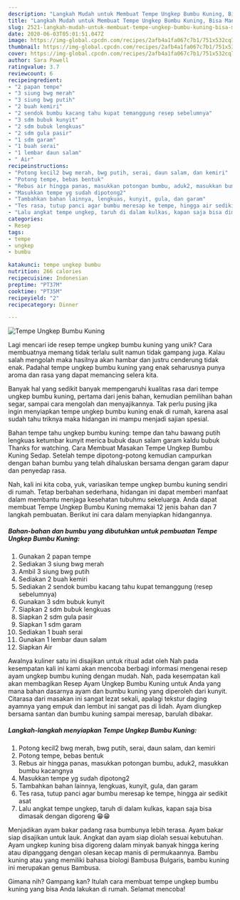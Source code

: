 ```yaml
---
description: "Langkah Mudah untuk Membuat Tempe Ungkep Bumbu Kuning, Bisa Manjain Lidah"
title: "Langkah Mudah untuk Membuat Tempe Ungkep Bumbu Kuning, Bisa Manjain Lidah"
slug: 2521-langkah-mudah-untuk-membuat-tempe-ungkep-bumbu-kuning-bisa-manjain-lidah
date: 2020-06-03T05:01:51.047Z
image: https://img-global.cpcdn.com/recipes/2afb4a1fa067c7b1/751x532cq70/tempe-ungkep-bumbu-kuning-foto-resep-utama.jpg
thumbnail: https://img-global.cpcdn.com/recipes/2afb4a1fa067c7b1/751x532cq70/tempe-ungkep-bumbu-kuning-foto-resep-utama.jpg
cover: https://img-global.cpcdn.com/recipes/2afb4a1fa067c7b1/751x532cq70/tempe-ungkep-bumbu-kuning-foto-resep-utama.jpg
author: Sara Powell
ratingvalue: 3.7
reviewcount: 6
recipeingredient:
- "2 papan tempe"
- "3 siung bwg merah"
- "3 siung bwg putih"
- "2 buah kemiri"
- "2 sendok bumbu kacang tahu kupat temanggung resep sebelumnya"
- "3 sdm bubuk kunyit"
- "2 sdm bubuk lengkuas"
- "2 sdm gula pasir"
- "1 sdm garam"
- "1 buah serai"
- "1 lembar daun salam"
- " Air"
recipeinstructions:
- "Potong kecil2 bwg merah, bwg putih, serai, daun salam, dan kemiri"
- "Potong tempe, bebas bentuk"
- "Rebus air hingga panas, masukkan potongan bumbu, aduk2, masukkan bumbu kacangnya"
- "Masukkan tempe yg sudah dipotong2"
- "Tambahkan bahan lainnya, lengkuas, kunyit, gula, dan garam"
- "Tes rasa, tutup panci agar bumbu meresap ke tempe, hingga air sedikit asat"
- "Lalu angkat tempe ungkep, taruh di dalam kulkas, kapan saja bisa dimasak dengan digoreng 😁😁"
categories:
- Resep
tags:
- tempe
- ungkep
- bumbu

katakunci: tempe ungkep bumbu 
nutrition: 266 calories
recipecuisine: Indonesian
preptime: "PT37M"
cooktime: "PT35M"
recipeyield: "2"
recipecategory: Dinner

---
```



![Tempe Ungkep Bumbu Kuning](https://img-global.cpcdn.com/recipes/2afb4a1fa067c7b1/751x532cq70/tempe-ungkep-bumbu-kuning-foto-resep-utama.jpg)

Lagi mencari ide resep tempe ungkep bumbu kuning yang unik? Cara membuatnya memang tidak terlalu sulit namun tidak gampang juga. Kalau salah mengolah maka hasilnya akan hambar dan justru cenderung tidak enak. Padahal tempe ungkep bumbu kuning yang enak seharusnya punya aroma dan rasa yang dapat memancing selera kita.

Banyak hal yang sedikit banyak mempengaruhi kualitas rasa dari tempe ungkep bumbu kuning, pertama dari jenis bahan, kemudian pemilihan bahan segar, sampai cara mengolah dan menyajikannya. Tak perlu pusing jika ingin menyiapkan tempe ungkep bumbu kuning enak di rumah, karena asal sudah tahu triknya maka hidangan ini mampu menjadi sajian spesial.

Bahan tempe tahu ungkep bumbu kuning: tempe dan tahu bawang putih lengkuas ketumbar kunyit merica bubuk daun salam garam kaldu bubuk Thanks for watching. Cara Membuat Masakan Tempe Ungkep Bumbu Kuning Sedap. Setelah tempe dipotong-potong kemudian campurkan dengan bahan bumbu yang telah dihaluskan bersama dengan garam dapur dan penyedap rasa.


Nah, kali ini kita coba, yuk, variasikan tempe ungkep bumbu kuning sendiri di rumah. Tetap berbahan sederhana, hidangan ini dapat memberi manfaat dalam membantu menjaga kesehatan tubuhmu sekeluarga. Anda dapat membuat Tempe Ungkep Bumbu Kuning memakai 12 jenis bahan dan 7 langkah pembuatan. Berikut ini cara dalam menyiapkan hidangannya.

<!--inarticleads1-->

##### Bahan-bahan dan bumbu yang dibutuhkan untuk pembuatan Tempe Ungkep Bumbu Kuning:

1. Gunakan 2 papan tempe
1. Sediakan 3 siung bwg merah
1. Ambil 3 siung bwg putih
1. Sediakan 2 buah kemiri
1. Sediakan 2 sendok bumbu kacang tahu kupat temanggung (resep sebelumnya)
1. Gunakan 3 sdm bubuk kunyit
1. Siapkan 2 sdm bubuk lengkuas
1. Siapkan 2 sdm gula pasir
1. Siapkan 1 sdm garam
1. Sediakan 1 buah serai
1. Gunakan 1 lembar daun salam
1. Siapkan  Air


Awalnya kuliner satu ini disajikan untuk ritual adat oleh Nah pada kesempatan kali ini kami akan mencoba berbagi informasi mengenai resep ayam ungkep bumbu kuning dengan mudah. Nah, pada kesempatan kali akan membagikan Resep Ayam Ungkep Bumbu Kuning untuk Anda yang mana bahan dasarnya ayam dan bumbu kuning yang diperoleh dari kunyit. Citarasa dari masakan ini sangat lezat sekali, apalagi tekstur daging ayamnya yang empuk dan lembut ini sangat pas di lidah. Ayam diungkep bersama santan dan bumbu kuning sampai meresap, barulah dibakar. 

<!--inarticleads2-->

##### Langkah-langkah menyiapkan Tempe Ungkep Bumbu Kuning:

1. Potong kecil2 bwg merah, bwg putih, serai, daun salam, dan kemiri
1. Potong tempe, bebas bentuk
1. Rebus air hingga panas, masukkan potongan bumbu, aduk2, masukkan bumbu kacangnya
1. Masukkan tempe yg sudah dipotong2
1. Tambahkan bahan lainnya, lengkuas, kunyit, gula, dan garam
1. Tes rasa, tutup panci agar bumbu meresap ke tempe, hingga air sedikit asat
1. Lalu angkat tempe ungkep, taruh di dalam kulkas, kapan saja bisa dimasak dengan digoreng 😁😁


Menjadikan ayam bakar padang rasa bumbunya lebih terasa. Ayam bakar siap disajikan untuk lauk. Angkat dan ayam siap diolah sesuai kebutuhan. Ayam ungkep kuning bisa digoreng dalam minyak banyak hingga kering atau dipanggang dengan olesan kecap manis di permukaannya. Bambu kuning atau yang memiliki bahasa biologi Bambusa Bulgaris, bambu kuning ini merupakan genus Bambusa. 

Gimana nih? Gampang kan? Itulah cara membuat tempe ungkep bumbu kuning yang bisa Anda lakukan di rumah. Selamat mencoba!
